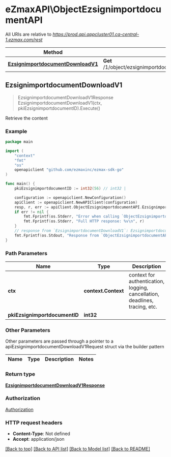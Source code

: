 # eZmaxAPI\ObjectEzsignimportdocumentAPI

All URIs are relative to *https://prod.api.appcluster01.ca-central-1.ezmax.com/rest*

Method | HTTP request | Description
------------- | ------------- | -------------
[**EzsignimportdocumentDownloadV1**](ObjectEzsignimportdocumentAPI.md#EzsignimportdocumentDownloadV1) | **Get** /1/object/ezsignimportdocument/{pkiEzsignimportdocumentID}/download | Retrieve the content



## EzsignimportdocumentDownloadV1

> EzsignimportdocumentDownloadV1Response EzsignimportdocumentDownloadV1(ctx, pkiEzsignimportdocumentID).Execute()

Retrieve the content

### Example

```go
package main

import (
	"context"
	"fmt"
	"os"
	openapiclient "github.com/ezmaxinc/ezmax-sdk-go"
)

func main() {
	pkiEzsignimportdocumentID := int32(56) // int32 | 

	configuration := openapiclient.NewConfiguration()
	apiClient := openapiclient.NewAPIClient(configuration)
	resp, r, err := apiClient.ObjectEzsignimportdocumentAPI.EzsignimportdocumentDownloadV1(context.Background(), pkiEzsignimportdocumentID).Execute()
	if err != nil {
		fmt.Fprintf(os.Stderr, "Error when calling `ObjectEzsignimportdocumentAPI.EzsignimportdocumentDownloadV1``: %v\n", err)
		fmt.Fprintf(os.Stderr, "Full HTTP response: %v\n", r)
	}
	// response from `EzsignimportdocumentDownloadV1`: EzsignimportdocumentDownloadV1Response
	fmt.Fprintf(os.Stdout, "Response from `ObjectEzsignimportdocumentAPI.EzsignimportdocumentDownloadV1`: %v\n", resp)
}
```

### Path Parameters


Name | Type | Description  | Notes
------------- | ------------- | ------------- | -------------
**ctx** | **context.Context** | context for authentication, logging, cancellation, deadlines, tracing, etc.
**pkiEzsignimportdocumentID** | **int32** |  | 

### Other Parameters

Other parameters are passed through a pointer to a apiEzsignimportdocumentDownloadV1Request struct via the builder pattern


Name | Type | Description  | Notes
------------- | ------------- | ------------- | -------------


### Return type

[**EzsignimportdocumentDownloadV1Response**](EzsignimportdocumentDownloadV1Response.md)

### Authorization

[Authorization](../README.md#Authorization)

### HTTP request headers

- **Content-Type**: Not defined
- **Accept**: application/json

[[Back to top]](#) [[Back to API list]](../README.md#documentation-for-api-endpoints)
[[Back to Model list]](../README.md#documentation-for-models)
[[Back to README]](../README.md)

